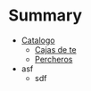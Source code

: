 # Summary

* [Catalogo](README.md)
   * [Cajas de te](cajasdetemd.md)
   * [Percheros](percheros.md)
* asf
   * sdf

